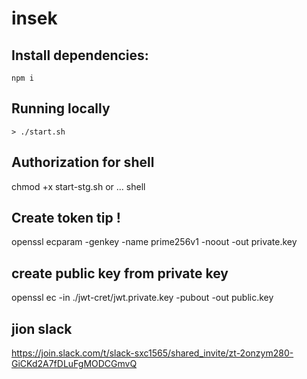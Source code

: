 # insek

## Install dependencies:
	npm i

## Running locally
	> ./start.sh

## Authorization for shell    
chmod +x start-stg.sh or ... shell 

## Create token tip !
openssl ecparam -genkey -name prime256v1 -noout -out private.key

## create public key from private key 
openssl ec -in ./jwt-cret/jwt.private.key -pubout -out public.key

## jion slack 
https://join.slack.com/t/slack-sxc1565/shared_invite/zt-2onzym280-GiCKd2A7fDLuFgMODCGmvQ